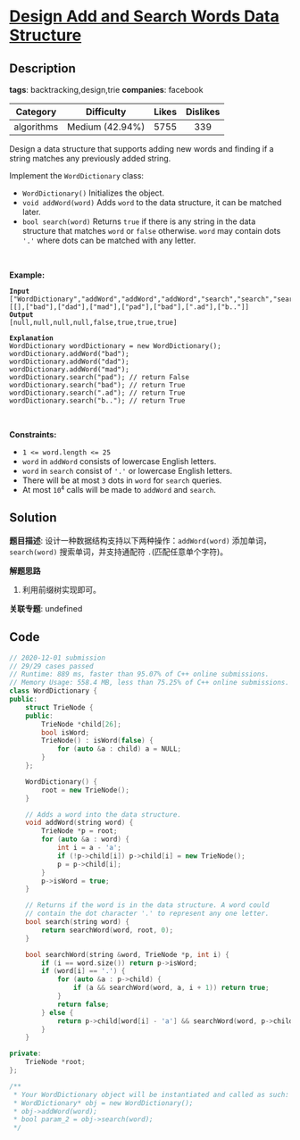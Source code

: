 # [Design Add and Search Words Data Structure](https://leetcode.com/problems/design-add-and-search-words-data-structure/description/)

## Description

**tags**: backtracking,design,trie
**companies**: facebook

| Category | Difficulty | Likes | Dislikes |
| :------: | :--------: | :---: | :------: |
| algorithms | Medium (42.94%) | 5755 | 339 |


<p>Design a data structure that supports adding new words and finding if a string matches any previously added string.</p>

<p>Implement the <code>WordDictionary</code> class:</p>

<ul>
	<li><code>WordDictionary()</code>&nbsp;Initializes the object.</li>
	<li><code>void addWord(word)</code> Adds <code>word</code> to the data structure, it can be matched later.</li>
	<li><code>bool search(word)</code>&nbsp;Returns <code>true</code> if there is any string in the data structure that matches <code>word</code>&nbsp;or <code>false</code> otherwise. <code>word</code> may contain dots <code>&#39;.&#39;</code> where dots can be matched with any letter.</li>
</ul>

<p>&nbsp;</p>
<p><strong class="example">Example:</strong></p>

<pre><code><strong>Input</strong>
[&quot;WordDictionary&quot;,&quot;addWord&quot;,&quot;addWord&quot;,&quot;addWord&quot;,&quot;search&quot;,&quot;search&quot;,&quot;search&quot;,&quot;search&quot;]
[[],[&quot;bad&quot;],[&quot;dad&quot;],[&quot;mad&quot;],[&quot;pad&quot;],[&quot;bad&quot;],[&quot;.ad&quot;],[&quot;b..&quot;]]
<strong>Output</strong>
[null,null,null,null,false,true,true,true]

<strong>Explanation</strong>
WordDictionary wordDictionary = new WordDictionary();
wordDictionary.addWord(&quot;bad&quot;);
wordDictionary.addWord(&quot;dad&quot;);
wordDictionary.addWord(&quot;mad&quot;);
wordDictionary.search(&quot;pad&quot;); // return False
wordDictionary.search(&quot;bad&quot;); // return True
wordDictionary.search(&quot;.ad&quot;); // return True
wordDictionary.search(&quot;b..&quot;); // return True</code></pre>

<p>&nbsp;</p>
<p><strong>Constraints:</strong></p>

<ul>
	<li><code>1 &lt;= word.length &lt;= 25</code></li>
	<li><code>word</code> in <code>addWord</code> consists of lowercase English letters.</li>
	<li><code>word</code> in <code>search</code> consist of <code>&#39;.&#39;</code> or lowercase English letters.</li>
	<li>There will be at most <code>3</code> dots in <code>word</code> for <code>search</code> queries.</li>
	<li>At most <code>10<sup>4</sup></code> calls will be made to <code>addWord</code> and <code>search</code>.</li>
</ul>



## Solution

**题目描述**: 设计一种数据结构支持以下两种操作：`addWord(word)` 添加单词，`search(word)` 搜索单词，并支持通配符 `.`(匹配任意单个字符)。

**解题思路**

1. 利用前缀树实现即可。

**关联专题**: undefined

## Code

```cpp
// 2020-12-01 submission
// 29/29 cases passed
// Runtime: 889 ms, faster than 95.07% of C++ online submissions.
// Memory Usage: 558.4 MB, less than 75.25% of C++ online submissions.
class WordDictionary {
public:
    struct TrieNode {
    public:
        TrieNode *child[26];
        bool isWord;
        TrieNode() : isWord(false) {
            for (auto &a : child) a = NULL;
        }
    };

    WordDictionary() {
        root = new TrieNode();
    }

    // Adds a word into the data structure.
    void addWord(string word) {
        TrieNode *p = root;
        for (auto &a : word) {
            int i = a - 'a';
            if (!p->child[i]) p->child[i] = new TrieNode();
            p = p->child[i];
        }
        p->isWord = true;
    }

    // Returns if the word is in the data structure. A word could
    // contain the dot character '.' to represent any one letter.
    bool search(string word) {
        return searchWord(word, root, 0);
    }

    bool searchWord(string &word, TrieNode *p, int i) {
        if (i == word.size()) return p->isWord;
        if (word[i] == '.') {
            for (auto &a : p->child) {
                if (a && searchWord(word, a, i + 1)) return true;
            }
            return false;
        } else {
            return p->child[word[i] - 'a'] && searchWord(word, p->child[word[i] - 'a'], i + 1);
        }
    }

private:
    TrieNode *root;
};

/**
 * Your WordDictionary object will be instantiated and called as such:
 * WordDictionary* obj = new WordDictionary();
 * obj->addWord(word);
 * bool param_2 = obj->search(word);
 */
```
